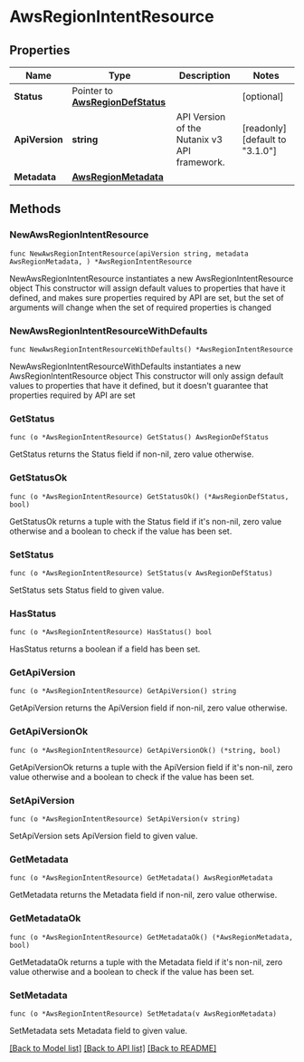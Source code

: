 # AwsRegionIntentResource

## Properties

Name | Type | Description | Notes
------------ | ------------- | ------------- | -------------
**Status** | Pointer to [**AwsRegionDefStatus**](AwsRegionDefStatus.md) |  | [optional] 
**ApiVersion** | **string** | API Version of the Nutanix v3 API framework. | [readonly] [default to "3.1.0"]
**Metadata** | [**AwsRegionMetadata**](AwsRegionMetadata.md) |  | 

## Methods

### NewAwsRegionIntentResource

`func NewAwsRegionIntentResource(apiVersion string, metadata AwsRegionMetadata, ) *AwsRegionIntentResource`

NewAwsRegionIntentResource instantiates a new AwsRegionIntentResource object
This constructor will assign default values to properties that have it defined,
and makes sure properties required by API are set, but the set of arguments
will change when the set of required properties is changed

### NewAwsRegionIntentResourceWithDefaults

`func NewAwsRegionIntentResourceWithDefaults() *AwsRegionIntentResource`

NewAwsRegionIntentResourceWithDefaults instantiates a new AwsRegionIntentResource object
This constructor will only assign default values to properties that have it defined,
but it doesn't guarantee that properties required by API are set

### GetStatus

`func (o *AwsRegionIntentResource) GetStatus() AwsRegionDefStatus`

GetStatus returns the Status field if non-nil, zero value otherwise.

### GetStatusOk

`func (o *AwsRegionIntentResource) GetStatusOk() (*AwsRegionDefStatus, bool)`

GetStatusOk returns a tuple with the Status field if it's non-nil, zero value otherwise
and a boolean to check if the value has been set.

### SetStatus

`func (o *AwsRegionIntentResource) SetStatus(v AwsRegionDefStatus)`

SetStatus sets Status field to given value.

### HasStatus

`func (o *AwsRegionIntentResource) HasStatus() bool`

HasStatus returns a boolean if a field has been set.

### GetApiVersion

`func (o *AwsRegionIntentResource) GetApiVersion() string`

GetApiVersion returns the ApiVersion field if non-nil, zero value otherwise.

### GetApiVersionOk

`func (o *AwsRegionIntentResource) GetApiVersionOk() (*string, bool)`

GetApiVersionOk returns a tuple with the ApiVersion field if it's non-nil, zero value otherwise
and a boolean to check if the value has been set.

### SetApiVersion

`func (o *AwsRegionIntentResource) SetApiVersion(v string)`

SetApiVersion sets ApiVersion field to given value.


### GetMetadata

`func (o *AwsRegionIntentResource) GetMetadata() AwsRegionMetadata`

GetMetadata returns the Metadata field if non-nil, zero value otherwise.

### GetMetadataOk

`func (o *AwsRegionIntentResource) GetMetadataOk() (*AwsRegionMetadata, bool)`

GetMetadataOk returns a tuple with the Metadata field if it's non-nil, zero value otherwise
and a boolean to check if the value has been set.

### SetMetadata

`func (o *AwsRegionIntentResource) SetMetadata(v AwsRegionMetadata)`

SetMetadata sets Metadata field to given value.



[[Back to Model list]](../README.md#documentation-for-models) [[Back to API list]](../README.md#documentation-for-api-endpoints) [[Back to README]](../README.md)


